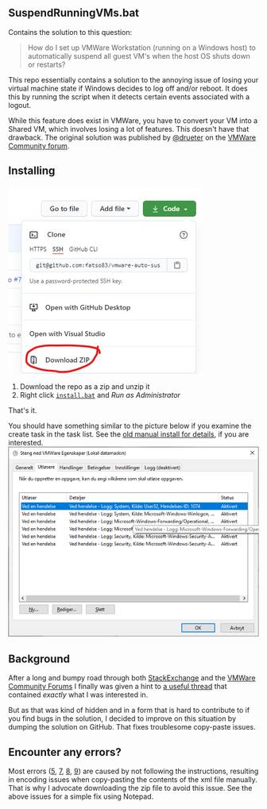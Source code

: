 SuspendRunningVMs.bat
--------------------------------------
Contains the solution to this question:
> How do I set up VMWare Workstation (running on a Windows host) to 
> automatically suspend all guest VM's when the host OS shuts down or restarts?

This repo essentially contains a solution to the annoying
issue of losing your virtual machine state if Windows decides to log off 
and/or reboot. It does this by running the script when it detects certain
events associated with a logout.

While this feature does exist in VMWare, you have to convert your VM into
a Shared VM, which involves losing a lot of features. This doesn't have 
that drawback. The original solution was published by [@drueter](https://github.com/DavidRueter) on the 
[VMWare Community forum][vmware].

## Installing

<img src="./.assets/zip.png" />

1. Download the repo as a zip and unzip it 
1. Right click [`install.bat`][install] and _Run as Administrator_ 

That's it.

You should have something similar to the picture below if you examine the create
task in the task list. See the [old manual install for details][old-manual], if you are interested.
<img src="./.assets/events.png" />

## Background
After a long and bumpy road through both [StackExchange][superuser] and the 
[VMWare Community Forums](https://communities.vmware.com/thread/618322) I 
finally was given a hint to [a useful thread][vmware] that contained
_exactly_ what I was interested in. 

But as that was kind of hidden and in a form that is hard to contribute to
if you find bugs in the solution, I decided to improve on this situation
by dumping the solution on GitHub. That fixes troublesome copy-paste
issues.

## Encounter any errors?
Most errors ([5](https://github.com/fatso83/vmware-auto-suspend/issues/5),
[7](https://github.com/fatso83/vmware-auto-suspend/issues/7),
[8](https://github.com/fatso83/vmware-auto-suspend/issues/8),
[9](https://github.com/fatso83/vmware-auto-suspend/issues/9)) are caused by
not following the instructions, resulting in encoding issues when copy-pasting 
the contents of the xml file manually. That is why I advocate 
downloading the zip file to avoid this issue. See the above
issues for a simple fix using Notepad.

[vmware]: https://communities.vmware.com/thread/570079 "VMWare Community Post with original solution"
[superuser]: https://superuser.com/questions/1482205/auto-snapshot-or-suspend-on-host-power-off-or-log-off "My StackExchange question"
[script]: https://raw.githubusercontent.com/fatso83/vmware-auto-suspend/master/SuspendRunningVMs.bat
[install]: https://raw.githubusercontent.com/fatso83/vmware-auto-suspend/master/install.bat
[xml]: https://raw.githubusercontent.com/fatso83/vmware-auto-suspend/master/vmware-auto-suspend.xml
[old-manual]: https://github.com/fatso83/vmware-auto-suspend/blob/e56fa94f08c5955c549a99649fd567c33d050ab3/MANUAL_INSTALL.md
